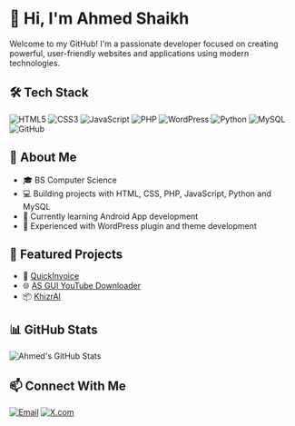 # 👋 Hi, I'm Ahmed Shaikh

Welcome to my GitHub! I'm a passionate developer focused on creating powerful, user-friendly websites and applications using modern technologies.

## 🛠️ Tech Stack

![HTML5](https://img.shields.io/badge/HTML-E34F26?style=for-the-badge&logo=html5&logoColor=white)
![CSS3](https://img.shields.io/badge/CSS-1572B6?style=for-the-badge&logo=css3&logoColor=white)
![JavaScript](https://img.shields.io/badge/JavaScript-F7DF1E?style=for-the-badge&logo=javascript&logoColor=black)
![PHP](https://img.shields.io/badge/PHP-777BB4?style=for-the-badge&logo=php&logoColor=white)
![WordPress](https://img.shields.io/badge/WordPress-21759B?style=for-the-badge&logo=wordpress&logoColor=white)
![Python](https://img.shields.io/badge/Python-3776AB?style=for-the-badge&logo=python&logoColor=white)
![MySQL](https://img.shields.io/badge/SQL-4479A1?style=for-the-badge&logo=mysql&logoColor=white)
![GitHub](https://img.shields.io/badge/GitHub-181717?style=for-the-badge&logo=github&logoColor=white)

## 📌 About Me

- 🎓 BS Computer Science
- 💻 Building projects with HTML, CSS, PHP, JavaScript, Python and MySQL
- 🧠 Currently learning Android App development
- 🧰 Experienced with WordPress plugin and theme development

## 🚀 Featured Projects

- 🔌 [QuickInvoice](https://github.com/AhmedShaikh0/QuickInvoice)
- 🌐 [AS GUI YouTube Downloader](https://github.com/AhmedShaikh0/AS-YouTube-Downloader)
- 📦 [KhizrAI](https://github.com/AhmedShaikh0/KhizrAI)

## 📊 GitHub Stats

![Ahmed's GitHub Stats](https://github-readme-stats.vercel.app/api?username=ahmedshaikh0&show_icons=true&theme=tokyonight)

## 📫 Connect With Me

[![Email](https://img.shields.io/badge/Gmail-D14836?style=flat-square&logo=gmail&logoColor=white)](mailto:ahmedchaanda21@gmail.com)
[![X.com](https://img.shields.io/badge/X-000000?style=flat-square&logo=twitter&logoColor=white)](https://x.com/ahmedshaikh47)
